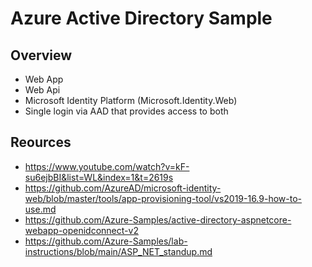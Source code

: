 # Azure Active Directory Sample

## Overview
- Web App
- Web Api
- Microsoft Identity Platform (Microsoft.Identity.Web)
- Single login via AAD that provides access to both

## Reources
- https://www.youtube.com/watch?v=kF-su6ejbBI&list=WL&index=1&t=2619s
- https://github.com/AzureAD/microsoft-identity-web/blob/master/tools/app-provisioning-tool/vs2019-16.9-how-to-use.md
- https://github.com/Azure-Samples/active-directory-aspnetcore-webapp-openidconnect-v2
- https://github.com/Azure-Samples/lab-instructions/blob/main/ASP_NET_standup.md
